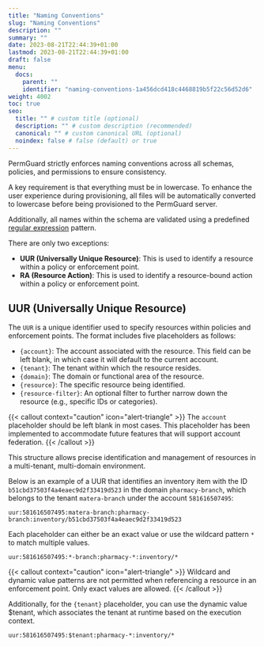 ```yaml
---
title: "Naming Conventions"
slug: "Naming Conventions"
description: ""
summary: ""
date: 2023-08-21T22:44:39+01:00
lastmod: 2023-08-21T22:44:39+01:00
draft: false
menu:
  docs:
    parent: ""
    identifier: "naming-conventions-1a456dcd418c4468819b5f22c56d52d6"
weight: 4002
toc: true
seo:
  title: "" # custom title (optional)
  description: "" # custom description (recommended)
  canonical: "" # custom canonical URL (optional)
  noindex: false # false (default) or true
---
```


PermGuard strictly enforces naming conventions across all schemas, policies, and permissions to ensure consistency.

A key requirement is that everything must be in lowercase. To enhance the user experience during provisioning, all files will be automatically converted to lowercase before being provisioned to the PermGuard server.

Additionally, all names within the schema are validated using a predefined [regular expression](/docs/internals/validators/common-validators) pattern.

There are only two exceptions:

- **UUR (Universally Unique Resource)**: This is used to identify a resource within a policy or enforcement point.
- **RA (Resource Action)**: This is used to identify a resource-bound action within a policy or enforcement point.

## UUR (Universally Unique Resource)

The `UUR` is a unique identifier used to specify resources within policies and enforcement points. The format includes five placeholders as follows:

- `{account}`: The account associated with the resource. This field can be left blank, in which case it will default to the current account.
- `{tenant}`: The tenant within which the resource resides.
- `{domain}`: The domain or functional area of the resource.
- `{resource}`: The specific resource being identified.
- `{resource-filter}`: An optional filter to further narrow down the resource (e.g., specific IDs or categories).

{{< callout context="caution" icon="alert-triangle" >}}
The `account` placeholder should be left blank in most cases. This placeholder has been implemented to accommodate future features that will support account federation.
{{< /callout >}}

This structure allows precise identification and management of resources in a multi-tenant, multi-domain environment.

Below is an example of a UUR that identifies an inventory item with the ID `b51cbd37503f4a4eaec9d2f33419d523` in the domain `pharmacy-branch`, which belongs to the tenant `matera-branch` under the account `581616507495`:

```plaintext
uur:581616507495:matera-branch:pharmacy-branch:inventory/b51cbd37503f4a4eaec9d2f33419d523
```

Each placeholder can either be an exact value or use the wildcard pattern `*` to match multiple values.

```plaintext
uur:581616507495:*-branch:pharmacy-*:inventory/*
```

{{< callout context="caution" icon="alert-triangle" >}}
Wildcard and dynamic value patterns are not permitted when referencing a resource in an enforcement point. Only exact values are allowed.
{{< /callout >}}

Additionally, for the `{tenant}` placeholder, you can use the dynamic value $tenant, which associates the tenant at runtime based on the execution context.

```plaintext
uur:581616507495:$tenant:pharmacy-*:inventory/*
```
